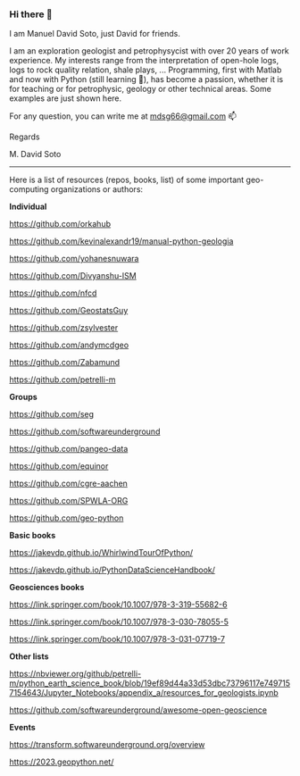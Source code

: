 ### Hi there 👋

I am Manuel David Soto, just David for friends.

I am an exploration geologist and petrophysycist with over 20 years of work experience. My interests range from the interpretation of open-hole logs, logs to rock quality relation, shale plays, ... Programming, first with Matlab and now with Python (still learning 🌱), has become a passion, whether it is for teaching or for petrophysic, geology or other technical areas. Some examples are just shown here.

For any question, you can write me at mdsg66@gmail.com 📫 

Regards

M. David Soto
_______________________________________________________

Here is a list of resources (repos, books, list) of some important geo-computing organizations or authors:

 **Individual**

 https://github.com/orkahub

 https://github.com/kevinalexandr19/manual-python-geologia
 
 https://github.com/yohanesnuwara

 https://github.com/Divyanshu-ISM
 
 https://github.com/nfcd
 
 https://github.com/GeostatsGuy
 
 https://github.com/zsylvester
 
 https://github.com/andymcdgeo
 
 https://github.com/Zabamund
 
 https://github.com/petrelli-m
 
 **Groups**
 
 https://github.com/seg

 https://github.com/softwareunderground
 
 https://github.com/pangeo-data
 
 https://github.com/equinor
 
 https://github.com/cgre-aachen

 https://github.com/SPWLA-ORG

 https://github.com/geo-python
 
 **Basic books**
 
 https://jakevdp.github.io/WhirlwindTourOfPython/
 
 https://jakevdp.github.io/PythonDataScienceHandbook/
 
  **Geosciences books**
 
 https://link.springer.com/book/10.1007/978-3-319-55682-6
 
 https://link.springer.com/book/10.1007/978-3-030-78055-5
 
 https://link.springer.com/book/10.1007/978-3-031-07719-7
 
 **Other lists**
 
 https://nbviewer.org/github/petrelli-m/python_earth_science_book/blob/19ef89d44a33d53dbc73796117e7497157154643/Jupyter_Notebooks/appendix_a/resources_for_geologists.ipynb
 
 https://github.com/softwareunderground/awesome-open-geoscience
 
 **Events**
 
 https://transform.softwareunderground.org/overview

 https://2023.geopython.net/
 
<!--
**mdsoto/mdsoto** is a ✨ _special_ ✨ repository because its `README.md` (this file) appears on your GitHub profile.

Here are some ideas to get you started:

- 🔭 I’m currently working on ...
- 🌱 I’m currently learning ...
- 👯 I’m looking to collaborate on ...
- 🤔 I’m looking for help with ...
- 💬 Ask me about ...
- 📫 How to reach me: ...
- 😄 Pronouns: ...
- ⚡ Fun fact: ...
-->
